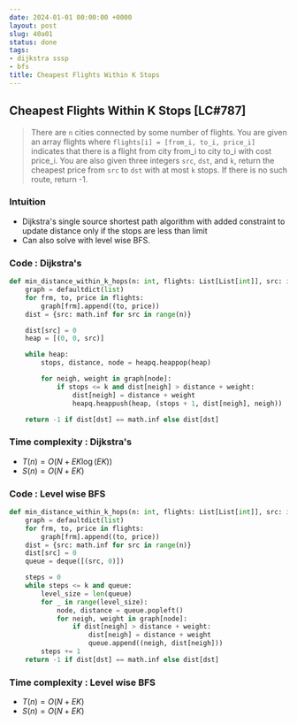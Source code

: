 ```yaml
---
date: 2024-01-01 00:00:00 +0000
layout: post
slug: 40a01
status: done
tags:
- dijkstra sssp
- bfs
title: Cheapest Flights Within K Stops
---
```


## Cheapest Flights Within K Stops [LC#787]
> There are `n` cities connected by some number of flights. You are given an array flights where `flights[i] = [from_i, to_i, price_i]` indicates that there is a flight from city from_i to city to_i with cost price_i. You are also given three integers `src`, `dst`, and `k`, return the cheapest price from `src` to `dst` with at most `k` stops. If there is no such route, return -1.

### Intuition
- Dijkstra's single source shortest path algorithm with added constraint to update distance only if the stops are less than limit
- Can also solve with level wise BFS. 

### Code : Dijkstra's
```python
def min_distance_within_k_hops(n: int, flights: List[List[int]], src: int, dst: int, k: int) -> int:
    graph = defaultdict(list)
    for frm, to, price in flights:
        graph[frm].append((to, price))
    dist = {src: math.inf for src in range(n)}

    dist[src] = 0
    heap = [(0, 0, src)]

    while heap:
        stops, distance, node = heapq.heappop(heap)

        for neigh, weight in graph[node]:
            if stops <= k and dist[neigh] > distance + weight:
                dist[neigh] = distance + weight
                heapq.heappush(heap, (stops + 1, dist[neigh], neigh))

    return -1 if dist[dst] == math.inf else dist[dst]
```

### Time complexity : Dijkstra's
- $T(n) = O(N + EK \log(EK) )$ 
- $S(n) = O(N + EK)$


### Code : Level wise BFS
```python
def min_distance_within_k_hops(n: int, flights: List[List[int]], src: int, dst: int, k: int) -> int:
    graph = defaultdict(list)
    for frm, to, price in flights:
        graph[frm].append((to, price))
    dist = {src: math.inf for src in range(n)}
    dist[src] = 0
    queue = deque([(src, 0)])

    steps = 0
    while steps <= k and queue:
        level_size = len(queue)
        for _ in range(level_size):
            node, distance = queue.popleft()
            for neigh, weight in graph[node]:
                if dist[neigh] > distance + weight:
                    dist[neigh] = distance + weight
                    queue.append((neigh, dist[neigh]))
        steps += 1
    return -1 if dist[dst] == math.inf else dist[dst]
```


### Time complexity : Level wise BFS
- $T(n) = O(N + EK)$ 
- $S(n) = O(N + EK)$